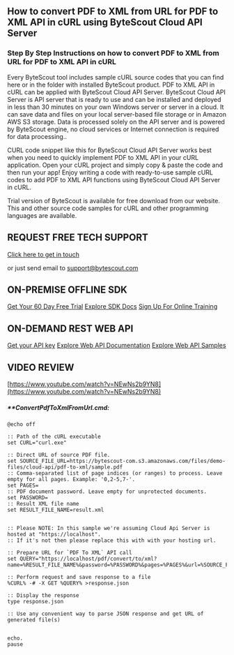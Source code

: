 ## How to convert PDF to XML from URL for PDF to XML API in cURL using ByteScout Cloud API Server

### Step By Step Instructions on how to convert PDF to XML from URL for PDF to XML API in cURL

Every ByteScout tool includes sample cURL source codes that you can find here or in the folder with installed ByteScout product. PDF to XML API in cURL can be applied with ByteScout Cloud API Server. ByteScout Cloud API Server is API server that is ready to use and can be installed and deployed in less than 30 minutes on your own Windows server or server in a cloud. It can save data and files on your local server-based file storage or in Amazon AWS S3 storage. Data is processed solely on the API server and is powered by ByteScout engine, no cloud services or Internet connection is required for data processing..

CURL code snippet like this for ByteScout Cloud API Server works best when you need to quickly implement PDF to XML API in your cURL application. Open your cURL project and simply copy & paste the code and then run your app! Enjoy writing a code with ready-to-use sample cURL codes to add PDF to XML API functions using ByteScout Cloud API Server in cURL.

Trial version of ByteScout is available for free download from our website. This and other source code samples for cURL and other programming languages are available.

## REQUEST FREE TECH SUPPORT

[Click here to get in touch](https://bytescout.zendesk.com/hc/en-us/requests/new?subject=ByteScout%20Cloud%20API%20Server%20Question)

or just send email to [support@bytescout.com](mailto:support@bytescout.com?subject=ByteScout%20Cloud%20API%20Server%20Question) 

## ON-PREMISE OFFLINE SDK 

[Get Your 60 Day Free Trial](https://bytescout.com/download/web-installer?utm_source=github-readme)
[Explore SDK Docs](https://bytescout.com/documentation/index.html?utm_source=github-readme)
[Sign Up For Online Training](https://academy.bytescout.com/)


## ON-DEMAND REST WEB API

[Get your API key](https://pdf.co/documentation/api?utm_source=github-readme)
[Explore Web API Documentation](https://pdf.co/documentation/api?utm_source=github-readme)
[Explore Web API Samples](https://github.com/bytescout/ByteScout-SDK-SourceCode/tree/master/PDF.co%20Web%20API)

## VIDEO REVIEW

[https://www.youtube.com/watch?v=NEwNs2b9YN8](https://www.youtube.com/watch?v=NEwNs2b9YN8)




<!-- code block begin -->

##### ****ConvertPdfToXmlFromUrl.cmd:**
    
```
@echo off

:: Path of the cURL executable
set CURL="curl.exe"

:: Direct URL of source PDF file.
set SOURCE_FILE_URL=https://bytescout-com.s3.amazonaws.com/files/demo-files/cloud-api/pdf-to-xml/sample.pdf
:: Comma-separated list of page indices (or ranges) to process. Leave empty for all pages. Example: '0,2-5,7-'.
set PAGES=
:: PDF document password. Leave empty for unprotected documents.
set PASSWORD=
:: Result XML file name
set RESULT_FILE_NAME=result.xml


:: Please NOTE: In this sample we're assuming Cloud Api Server is hosted at "https://localhost". 
:: If it's not then please replace this with with your hosting url.

:: Prepare URL for `PDF To XML` API call
set QUERY="https://localhost/pdf/convert/to/xml?name=%RESULT_FILE_NAME%&password=%PASSWORD%&pages=%PAGES%&url=%SOURCE_FILE_URL%"

:: Perform request and save response to a file
%CURL% -# -X GET %QUERY% >response.json

:: Display the response
type response.json

:: Use any convenient way to parse JSON response and get URL of generated file(s)


echo.
pause
```

<!-- code block end -->